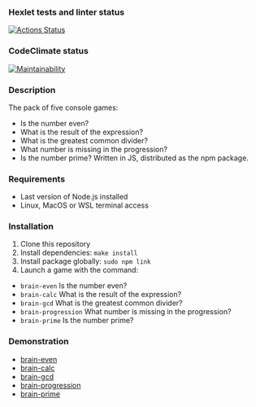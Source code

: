 ### Hexlet tests and linter status
[![Actions Status](https://github.com/steamdroid/frontend-project-44/workflows/hexlet-check/badge.svg)](https://github.com/steamdroid/frontend-project-44/actions)

### CodeClimate status
[![Maintainability](https://api.codeclimate.com/v1/badges/d76497794aa30f8223b4/maintainability)](https://codeclimate.com/github/steamdroid/frontend-project-44/maintainability)

### Description
The pack of five console games:
* Is the number even?
* What is the result of the expression?
* What is the greatest common divider?
* What number is missing in the progression?
* Is the number prime?
Written in JS, distributed as the npm package.

### Requirements
* Last version of Node.js installed
* Linux, MacOS or WSL terminal access
### Installation
1. Clone this repository
2. Install dependencies: `make install`
3. Install package globally: `sudo npm link`
4. Launch a game with the command:
  * `brain-even` Is the number even?
  * `brain-calc` What is the result of the expression?
  * `brain-gcd` What is the greatest common divider?
  * `brain-progression` What number is missing in the progression?
  * `brain-prime` Is the number prime?
### Demonstration
* [brain-even](https://asciinema.org/a/IAAStLimPKDYky45CEoOvYLBl)
* [brain-calc](https://asciinema.org/a/nyXiP4mCp71VM6chRvuSTVlCs)
* [brain-gcd](https://asciinema.org/a/soFERMvxg5Nia7eMepyTmYDcJ)
* [brain-progression](https://asciinema.org/a/I5izhlMw5JR2fWtdUA37XGraO)
* [brain-prime](https://asciinema.org/a/AvAbMShYdZvbDwpvHQw3y50wc)
